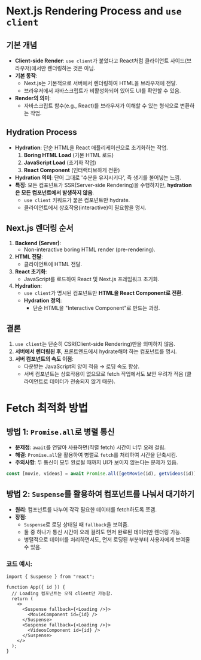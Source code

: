 # Next.js Rendering Process and `use client`

## 기본 개념

- **Client-side Render**: `use client`가 붙었다고 React처럼 클라이언트 사이드(브라우저)에서만 렌더링하는 것은 아님.
- **기본 동작**: 
  - Next.js는 기본적으로 서버에서 렌더링하여 HTML을 브라우저에 전달.  
  - 브라우저에서 자바스크립트가 비활성화되어 있어도 UI를 확인할 수 있음.
- **Render의 의미**: 
  - 자바스크립트 함수(e.g., React)를 브라우저가 이해할 수 있는 형식으로 변환하는 작업.

## Hydration Process

- **Hydration**: 단순 HTML을 React 애플리케이션으로 초기화하는 작업.
  1. **Boring HTML Load** (기본 HTML 로드)
  2. **JavaScript Load** (초기화 작업)
  3. **React Component** (인터랙티브하게 전환)
- **Hydration 의미**: 단어 그대로 '수분을 유지시키다', 즉 생기를 불어넣는 느낌.
- **특징**: 모든 컴포넌트가 SSR(Server-side Rendering)을 수행하지만, **hydration은 모든 컴포넌트에서 발생하지 않음**.
  - `use client` 키워드가 붙은 컴포넌트만 hydrate.
  - 클라이언트에서 상호작용(interactive)이 필요함을 명시.

## Next.js 렌더링 순서

1. **Backend (Server)**:
   - Non-interactive boring HTML render (pre-rendering).
2. **HTML 전달**:
   - 클라이언트에 HTML 전달.
3. **React 초기화**:
   - JavaScript를 로드하여 React 및 Next.js 프레임워크 초기화.
4. **Hydration**:
   - `use client`가 명시된 컴포넌트만 **HTML을 React Component로 전환**.
   - **Hydration 정의**:
     - 단순 HTML을 "Interactive Component"로 만드는 과정.

## 결론

1. `use client`는 단순히 CSR(Client-side Rendering)만을 의미하지 않음.
2. **서버에서 렌더링된 후**, 프론트엔드에서 hydrate해야 하는 컴포넌트를 명시.
3. **서버 컴포넌트의 속도 이점**:
   - 다운받는 JavaScript의 양이 적음 → 로딩 속도 향상.
   - 서버 컴포넌트는 상호작용이 없으므로 fetch 작업에서도 보안 우려가 적음 (클라이언트로 데이터가 전송되지 않기 때문).


# Fetch 최적화 방법

## 방법 1: `Promise.all`로 병렬 통신
- **문제점**: `await`를 연달아 사용하면(직렬 fetch) 시간이 너무 오래 걸림.
- **해결**: `Promise.all`을 활용하여 병렬로 `fetch`를 처리하여 시간을 단축시킴.
- **주의사항**: 두 통신이 모두 완료될 때까지 UI가 보이지 않는다는 문제가 있음.

```javascript
const [movie, videos] = await Promise.all([getMovie(id), getVideos(id)]);
```

## 방법 2: `Suspense`를 활용하여 컴포넌트를 나눠서 대기하기
- **원리**: 컴포넌트를 나누어 각각 필요한 데이터를 fetch하도록 쪼갬.
- **장점**: 
  - `Suspense`로 로딩 상태일 때 `fallback`을 보여줌.
  - 둘 중 하나가 통신 시간이 오래 걸려도 먼저 완료된 데이터만 렌더링 가능.
  - 병렬적으로 데이터를 처리하면서도, 먼저 로딩된 부분부터 사용자에게 보여줄 수 있음.

### 코드 예시:
```tsx
import { Suspense } from "react";

function App({ id }) {
  // Loading 컴포넌트는 오직 client만 가능함.
  return (
    <>
      <Suspense fallback={<Loading />}>
        <MovieComponent id={id} />
      </Suspense>
      <Suspense fallback={<Loading />}>
        <VideosComponent id={id} />
      </Suspense>
    </>
  );
}
```